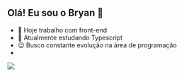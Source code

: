 ## Olá! Eu sou o Bryan 👋



- 🔭 Hoje trabalho com front-end
- 🌱 Atualmente estudando Typescript
- 😉 Busco constante evolução na área de programação
- 
<picture>
  <source
    srcset="https://github-readme-stats.vercel.app/api?username=BryanWM&show_icons=true&theme=dark"
    media="(prefers-color-scheme: dracula)"
  />
  <source
    srcset="https://github-readme-stats.vercel.app/api?username=BryanWM&show_icons=true"
    media="(prefers-color-scheme: light), (prefers-color-scheme: no-preference)"
  />
  <img src="https://github-readme-stats.vercel.app/api?username=BryanWM&show_icons=true" />
</picture>
